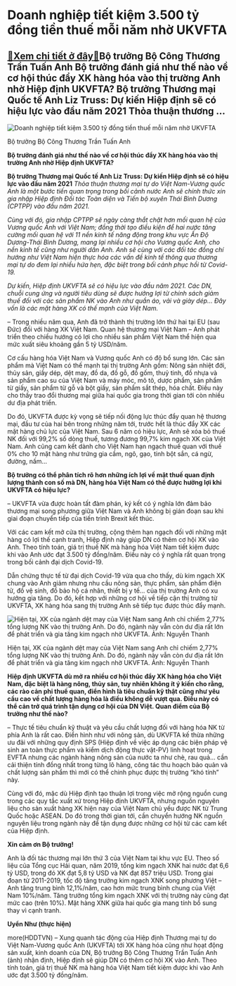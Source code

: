 Doanh nghiệp tiết kiệm 3.500 tỷ đồng tiền thuế mỗi năm nhờ UKVFTA
=================================================================

[:gift:Xem chi tiết ở đây:gift:](https://hddtvn.com/doanh-nghiep-tiet-kiem-3-500-ty-dong-tien-thue-moi-nam-nho-ukvfta/)Bộ trưởng Bộ Công Thương Trần Tuấn Anh Bộ trưởng đánh giá như thế nào về cơ hội thúc đẩy XK hàng hóa vào thị trường Anh nhờ Hiệp định UKVFTA? Bộ trưởng Thương mại Quốc tế Anh Liz Truss: Dự kiến Hiệp định sẽ có hiệu lực vào đầu năm 2021 Thỏa thuận thương …
---------------------------------------------------------------------------------------------------------------------------------------------------------------------------------------------------------------------------------------------------------------





![Doanh nghiệp tiết kiệm 3.500 tỷ đồng tiền thuế mỗi năm nhờ UKVFTA](https://hddtvn.com/wp-content/uploads/2021/01/2652_7-3938_bY_trYYng_trYn_tuYn_anh.jpg "Doanh nghiệp tiết kiệm 3.500 tỷ đồng tiền thuế mỗi năm nhờ UKVFTA")


Bộ trưởng Bộ Công Thương Trần Tuấn Anh



**Bộ trưởng đánh giá như thế nào về cơ hội thúc đẩy XK hàng hóa vào thị trường Anh nhờ Hiệp định UKVFTA?**





**Bộ trưởng Thương mại Quốc tế Anh Liz Truss: Dự kiến Hiệp định sẽ có hiệu lực vào đầu năm 2021** 
*Thỏa thuận thương mại tự do Việt Nam-Vương quốc Anh là một bước tiến quan trọng trong bối cảnh nước Anh sẽ chính thức xin gia nhập Hiệp định Đối tác Toàn diện và Tiến bộ xuyên Thái Bình Dương (CPTPP) vào đầu năm 2021.*


*Cùng với đó, gia nhập CPTPP sẽ ngày càng thắt chặt hơn mối quan hệ của Vương quốc Anh với Việt Nam; đồng thời tạo điều kiện để hai nước tăng cường mối quan hệ với 11 nền kinh tế năng động trong khu vực Ấn Độ Dương-Thái Bình Dương, mang lại nhiều cơ hội cho Vương quốc Anh, cho nền kinh tế cũng như người dân Anh. Anh sẽ cùng với các đối tác đồng chí hướng như Việt Nam hiện thực hóa các vấn đề kinh tế thông qua thương mại tự do đem lại nhiều hứa hẹn, đặc biệt trong bối cảnh phục hồi từ Covid-19.*


*Dự kiến, Hiệp định UKVFTA sẽ có hiệu lực vào đầu năm 2021. Các DN, chuỗi cung ứng và người tiêu dùng sẽ được hưởng lợi từ chính sách giảm thuế đối với các sản phẩm NK vào Anh như quần áo, vải và giày dép… Đây vốn là các mặt hàng XK có thế mạnh của Việt Nam.*






– Trong nhiều năm qua, Anh đã trở thành thị trường lớn thứ hai tại EU (sau Đức) đối với hàng XK Việt Nam. Quan hệ thương mại Việt Nam – Anh phát triển theo chiều hướng có lợi cho nhiều sản phẩm Việt Nam thể hiện qua mức xuất siêu khoảng gần 5 tỷ USD/năm.


Cơ cấu hàng hóa Việt Nam và Vương quốc Anh có độ bổ sung lớn. Các sản phẩm mà Việt Nam có thế mạnh tại thị trường Anh gồm: Nông sản nhiệt đới, thủy sản, giầy dép, dệt may, đồ da, đồ gỗ, đồ gốm, thuỷ tinh, đồ nhựa và sản phẩm cao su của Việt Nam và máy móc, mô tô, dược phẩm, sản phẩm từ giấy, sản phẩm từ gỗ và bột giấy, sản phẩm sắt thép, hóa chất. Điều này cho thấy trao đổi thương mại giữa hai quốc gia trong thời gian tới còn nhiều dư địa phát triển.


Do đó, UKVFTA được kỳ vọng sẽ tiếp nối động lực thúc đẩy quan hệ thương mại, đầu tư của hai bên trong những năm tới, trước hết là thúc đẩy XK các mặt hàng chủ lực của Việt Nam. Sau 6 năm có hiệu lực, Anh sẽ xóa bỏ thuế NK đối với 99,2% số dòng thuế, tương đương 99,7% kim ngạch XK của Việt Nam. Anh cũng cam kết dành cho Việt Nam hạn ngạch thuế quan với thuế 0% cho 10 mặt hàng như trứng gia cầm, ngô, gạo, tinh bột sắn, cá ngừ, đường, nấm…


**Bộ trưởng có thể phân tích rõ hơn những ích lợi về mặt thuế quan định lượng thành con số mà DN, hàng hóa Việt Nam có thể được hưởng lợi khi UKVFTA có hiệu lực?**


– UKVFTA vừa được hoàn tất đàm phán, ký kết có ý nghĩa lớn đảm bảo thương mại song phương giữa Việt Nam và Anh không bị gián đoạn sau khi giai đoạn chuyển tiếp của tiến trình Brexit kết thúc.


Với các cam kết mở cửa thị trường, cộng thêm hạn ngạch đối với những mặt hàng có lợi thế cạnh tranh, Hiệp định này giúp DN có thêm cơ hội XK vào Anh. Theo tính toán, giá trị thuế NK mà hàng hóa Việt Nam tiết kiệm được khi vào Anh ước đạt 3.500 tỷ đồng/năm. Điều này có ý nghĩa rất quan trọng trong bối cảnh đại dịch Covid-19.


Dẫn chứng thực tế từ đại dịch Covid-19 vừa qua cho thấy, dù kim ngạch XK chung vào Anh giảm nhưng nhu cầu nông sản, thực phẩm, sản phẩm điện tử, đồ vệ sinh, đồ bảo hộ cá nhân, thiết bị y tế… của thị trường Anh có xu hướng gia tăng. Do đó, kết hợp với những cơ hội về tiếp cận thị trường từ UKVFTA, XK hàng hóa sang thị trường Anh sẽ tiếp tục được thúc đẩy mạnh.





![Hiện tại, XK của ngành dệt may của Việt Nam sang Anh chỉ chiếm 2,77% tổng lượng NK vào thị trường Anh. Do đó, ngành này vẫn còn dư địa rất lớn để phát triển và gia tăng kim ngạch nhờ UKVFTA. 	Ảnh: Nguyễn Thanh](https://hddtvn.com/wp-content/uploads/2021/01/2722_7-4412_dYt_may-2.jpg "Hiện tại, XK của ngành dệt may của Việt Nam sang Anh chỉ chiếm 2,77% tổng lượng NK vào thị trường Anh. Do đó, ngành này vẫn còn dư địa rất lớn để phát triển và gia tăng kim ngạch nhờ UKVFTA. 	Ảnh: Nguyễn Thanh")


Hiện tại, XK của ngành dệt may của Việt Nam sang Anh chỉ chiếm 2,77% tổng lượng NK vào thị trường Anh. Do đó, ngành này vẫn còn dư địa rất lớn để phát triển và gia tăng kim ngạch nhờ UKVFTA. Ảnh: Nguyễn Thanh



**Hiệp định UKVFTA dù mở ra nhiều cơ hội thúc đẩy XK hàng hóa cho Việt Nam, đặc biệt là hàng nông, thủy sản, tuy nhiên không ít ý kiến cho rằng, các rào cản phi thuế quan, điển hình là tiêu chuẩn kỹ thật cũng như yêu cầu cao về chất lượng hàng hóa là điều không dễ vượt qua. Điều này có thể cản trở quá trình tận dụng cơ hội của DN Việt. Quan điểm của Bộ trưởng như thế nào?**


– Thực tế tiêu chuẩn kỹ thuật và yêu cầu chất lượng đối với hàng hóa NK từ phía Anh là rất cao. Điển hình như với nông sản, dù UKVFTA kế thừa những ưu đãi với những quy định SPS (Hiệp định về việc áp dụng các biện pháp vệ sinh an toàn thực phẩm và kiểm dịch động thực vật-PV) linh hoạt trong EVFTA nhưng các ngành hàng nông sản của nước ta như chè, rau quả… cần cải thiện tính đồng nhất trong từng lô hàng, công tác thu hoạch bảo quản và chất lượng sản phẩm thì mới có thể chinh phục được thị trường “khó tính” này.


Cùng với đó, mặc dù Hiệp định tạo thuận lợi trong việc mở rộng nguồn cung trong các quy tắc xuất xứ trong Hiệp định UKVFTA, nhưng nguồn nguyên liệu cho sản xuất hàng XK hiện nay của Việt Nam chủ yếu được NK từ Trung Quốc hoặc ASEAN. Do đó trong thời gian tới, cần chuyển hướng NK nguồn nguyên liệu trong ngành này để tận dụng được những cơ hội từ các cam kết của Hiệp định.


**Xin cảm ơn Bộ trưởng!**





Anh là đối tác thương mại lớn thứ 3 của Việt Nam tại khu vực EU. Theo số liệu của Tổng cục Hải quan, năm 2019, tổng kim ngạch XNK hai nước đạt 6,6 tỷ USD, trong đó XK đạt 5,8 tỷ USD và NK đạt 857 triệu USD. Trong giai đoạn từ 2011-2019, tốc độ tăng trưởng kim ngạch XNK song phương Việt – Anh tăng trung bình 12,1%/năm, cao hơn mức trung bình chung của Việt Nam 10%/năm. Tăng trưởng tổng kim ngạch XNK với thị trường này cũng đạt mức cao (trên 10%). Mặt hàng XNK giữa hai quốc gia mang tính bổ sung thay vì cạnh tranh.




**Uyển Như (thực hiện)**



more(HDDTVN) – Xung quanh tác động của Hiệp định Thương mại tự do Việt Nam-Vương quốc Anh (UKVFTA) tới XK hàng hóa cũng như hoạt động sản xuất, kinh doanh của DN, Bộ trưởng Bộ Công Thương Trần Tuấn Anh (ảnh) nhận định, Hiệp định sẽ giúp DN có thêm cơ hội XK vào Anh. Theo tính toán, giá trị thuế NK mà hàng hóa Việt Nam tiết kiệm được khi vào Anh ước đạt 3.500 tỷ đồng/năm.

